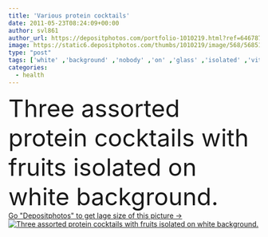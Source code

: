 ```yaml
---
title: 'Various protein cocktails'
date: 2011-05-23T08:24:09+00:00
author: svl861
author_url: https://depositphotos.com/portfolio-1010219.html?ref=64678756
image: https://static6.depositphotos.com/thumbs/1010219/image/568/5685102/api_thumb_450.jpg?forcejpeg=true
type: "post"
tags: ['white' ,'background' ,'nobody' ,'on' ,'glass' ,'isolated' ,'vitality' ,'fresh' ,'morning' ,'energy' ,'health' ,'healthy' ,'food' ,'protein' ,'diet' ,'fruit' ,'breakfast' ,'dessert' ,'wellbeing' ,'drink' ,'square' ,'nutrition' ,'three' ,'berry' ,'tall' ,'vitamin' ,'beverage' ,'refreshment' ,'fingers' ,'with' ,'milk' ,'variation' ,'dairy' ,'mix' ,'blend' ,'citrus' ,'smoothie' ,'cocktail' ,'nutrient' ,'drinks' ,'nutrients' ,'chocolate' ,'assorted' ,'drinking' ,'shake' ,'strawberry' ,'various' ,'fruits' ,'antioxidant' ,'highball' ]
categories: 
  - health
---
```

<div aling="center">
            <font size="60"> Three assorted protein cocktails with fruits isolated on white background.</font>   
</div>
<div>
    <a href='https://depositphotos.com/5685102/stock-photo-various-protein-cocktails.html?ref=64678756' target=_blank > Go "Depositphotos" to get lage size of this picture ->
        <img href='https://depositphotos.com/5685102/stock-photo-various-protein-cocktails.html?ref=64678756' src='https://static6.depositphotos.com/1010219/568/i/950/depositphotos_5685102-stock-photo-various-protein-cocktails.jpg?forcejpeg=true' alt='Three assorted protein cocktails with fruits isolated on white background.' >
    </a>
</div>
